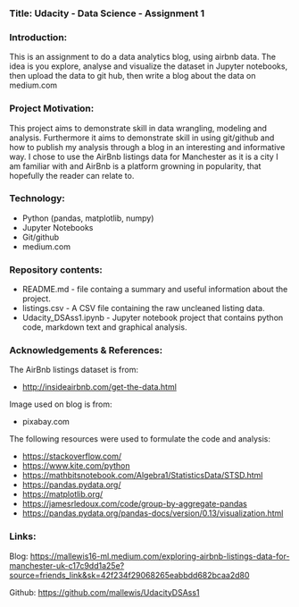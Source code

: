 
### Title:  Udacity - Data Science - Assignment 1 


### Introduction:
This is an assignment to do a data analytics blog, using airbnb data. The idea is you explore, analyse and visualize
the dataset in Jupyter notebooks, then upload the data to git hub, then write a blog about the data on medium.com

### Project Motivation:
This project aims to demonstrate skill in data wrangling, modeling and analysis. Furthermore it aims to demonstrate skill in using git/github and how to publish my analysis through a blog in an interesting and informative way.
I chose to use the AirBnb listings data for Manchester as it is a city I am familiar with and AirBnb is a platform growning in popularity, that hopefully the reader can relate to.

### Technology:
- Python (pandas, matplotlib, numpy)
- Jupyter Notebooks
- Git/github
- medium.com

### Repository contents:
- README.md - file containg a summary and useful information about the project.
- listings.csv - A CSV file containing the raw uncleaned listing data.
- Udacity_DSAss1.ipynb - Jupyter notebook project that contains python code, markdown text and graphical analysis.

### Acknowledgements & References:
The AirBnb listings dataset is from:
- http://insideairbnb.com/get-the-data.html

Image used on blog is from:
- pixabay.com

The following resources were used to formulate the code and analysis:
 - https://stackoverflow.com/
 - https://www.kite.com/python
 - https://mathbitsnotebook.com/Algebra1/StatisticsData/STSD.html
 - https://pandas.pydata.org/
 - https://matplotlib.org/
 - https://jamesrledoux.com/code/group-by-aggregate-pandas
 - https://pandas.pydata.org/pandas-docs/version/0.13/visualization.html

### Links:

Blog: https://mallewis16-ml.medium.com/exploring-airbnb-listings-data-for-manchester-uk-c17c9dd1a25e?source=friends_link&sk=42f234f29068265eabbdd682bcaa2d80

Github: https://github.com/mallewis/UdacityDSAss1
